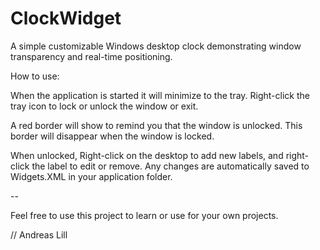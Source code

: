 # ClockWidget

A simple customizable Windows desktop clock demonstrating window transparency and real-time positioning.

How to use:

When the application is started it will minimize to the tray.
Right-click the tray icon to lock or unlock the window or exit.

A red border will show to remind you that the window is unlocked.
This border will disappear when the window is locked.

When unlocked, Right-click on the desktop to add new labels, and right-click the label to edit or remove.
Any changes are automatically saved to Widgets.XML in your application folder.

--

Feel free to use this project to learn or use for your own projects.

// Andreas Lill
